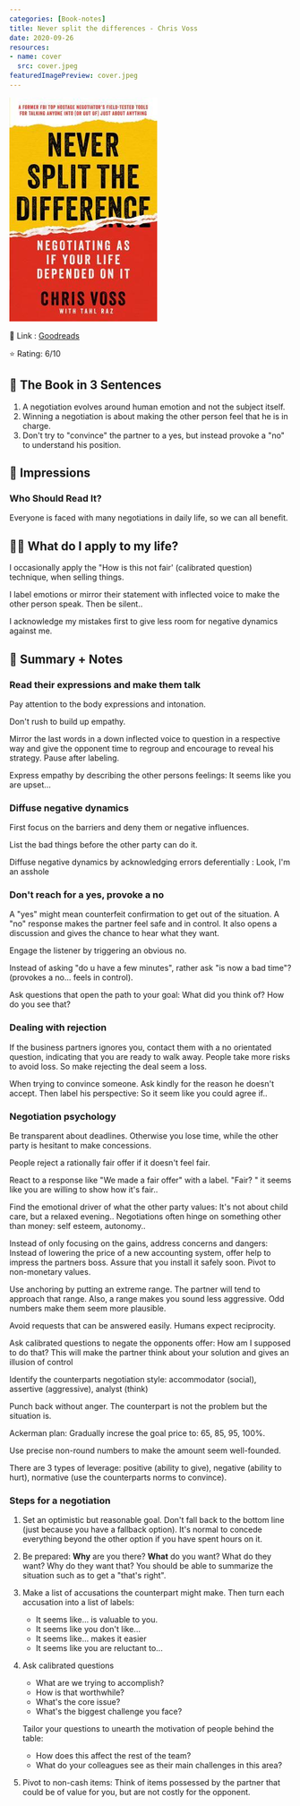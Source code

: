 ```yaml
---
categories: [Book-notes]
title: Never split the differences - Chris Voss
date: 2020-09-26
resources:
- name: cover
  src: cover.jpeg
featuredImagePreview: cover.jpeg
---
```

![cover.jpeg](./cover.jpeg)

🔗 Link : [Goodreads](https://www.goodreads.com/book/show/26156469-never-split-the-difference)

⭐️ Rating: 6/10

## 🚀 The Book in 3 Sentences

1. A negotiation evolves around human emotion and not the subject itself.
2. Winning a negotiation is about making the other person feel that he is in charge.
3. Don't try to "convince" the partner to a yes, but instead provoke a "no" to understand his position.

## 🎨 Impressions

### Who Should Read It?

Everyone is faced with many negotiations in daily life, so we can all benefit. 

## 👷🏼 What do I apply to my life?

I occasionally apply the "How is this not fair' (calibrated question) technique, when selling things.

I label emotions or mirror their statement with inflected voice to make the other person speak. Then be silent..

I acknowledge my mistakes first to give less room for negative dynamics against me.

## 📒 Summary + Notes

### Read their expressions and make them talk

Pay attention to the body expressions and intonation.

Don't rush to build up empathy.

Mirror the last words in a down inflected voice to question in a respective way and give the opponent time to regroup and encourage to reveal his strategy. Pause after labeling.

Express empathy by describing the other persons feelings: It seems like you are upset...

### Diffuse negative dynamics

First focus on the barriers and deny them or negative influences.

List the bad things before the other party can do it.

Diffuse negative dynamics by acknowledging errors deferentially : Look, I'm an asshole

### Don't reach for a yes, provoke a no

A "yes" might mean counterfeit confirmation to get out of the situation.
A "no" response makes the partner feel safe and in control.
It also opens a discussion and gives the chance to hear what they want.

Engage the listener by triggering an obvious no.

Instead of asking "do u have a few minutes", rather ask "is now a bad time"? (provokes a no... feels in control).

Ask questions that open the path to your goal: What did you think of? How do you see that?

### Dealing with rejection

If the business partners ignores you, contact them with a no orientated question, indicating that you are ready to walk away. People take more risks to avoid loss. So make rejecting the deal seem a loss.

When trying to convince someone. Ask kindly for the reason he doesn't accept. Then label his perspective: So it seem like you could agree if.. 

### Negotiation psychology

Be transparent about deadlines. Otherwise you lose time, while the other party is hesitant to make concessions.

People reject a rationally fair offer if it doesn't feel fair.

React to a response like "We made a fair offer" with a label. "Fair? " it seems like you are willing to show how it's fair..

Find the emotional driver of what the other party values: It's not about child care, but a relaxed evening..
Negotiations often hinge on something other than money: self esteem, autonomy..

Instead of only focusing on the gains, address concerns and dangers: Instead of lowering the price of a new accounting system, offer help to impress the partners boss. Assure that you install it safely soon.
Pivot to non-monetary values.

Use anchoring by putting an extreme range. The partner will tend to approach that range. Also, a range makes you sound less aggressive. Odd numbers make them seem more plausible.

Avoid requests that can be answered easily. Humans expect reciprocity.

Ask calibrated questions to negate the opponents offer: How am I supposed to do that? This will make the partner think about your solution and gives an illusion of control

Identify the counterparts negotiation style: accommodator (social), assertive (aggressive), analyst (think)

Punch back without anger. The counterpart is not the problem but the situation is.

Ackerman plan: Gradually increse the goal price to: 65, 85, 95, 100%.

Use precise non-round numbers to make the amount seem well-founded.

There are 3 types of leverage: positive (ability to give), negative (ability to hurt), normative (use the counterparts norms to convince).

### Steps for a negotiation

1. Set an optimistic but reasonable goal. Don't fall back to the bottom line (just because you have a fallback option). It's normal to concede everything beyond the other option if you have spent hours on it.

2. Be prepared:
**Why** are you there? **What** do you want? What do they want? Why do they want that? You should be able to summarize the situation such as to get a "that's right".

3. Make a list of accusations the counterpart might make. Then turn each accusation into a list of labels: 

   - It seems like... is valuable to you.
   - It seems like you don't like...
   - It seems like... makes it easier
   - It seems like you are reluctant to...

4. Ask calibrated questions
   - What are we trying to accomplish?
   - How is that worthwhile?
   - What's the core issue?
   - What's the biggest challenge you face?

    Tailor your questions to unearth the motivation of people behind the table:

   - How does this affect the rest of the team?
   - What do your colleagues see as their main challenges in this area?

5. Pivot to non-cash items:
Think of items possessed by the partner that could be of value for you, but are not costly for the opponent.
